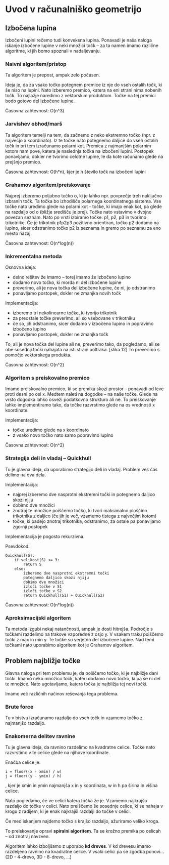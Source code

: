 # Uvod v računalniško geometrijo

## Izbočena lupina

Izbočeni lupini rečemo tudi konveksna lupina. Ponavadi je naša naloga iskanje izbočene lupine
v neki množici točk – za ta namen imamo različne algoritme, ki jih bomo spoznali v nadaljevanju.

### Naivni algoritem/pristop

Ta algoritem je prepost, ampak zelo počasen.

Ideja je, da za vsako točko potegnem premice iz nje do vseh ostalih točk, ki še niso na lupini.
Nato izberemo premico, katera na eni strani nima nobenih točk. To najlažje naredimo z vektorskim
produktom. Točke na tej premici bodo gotovo del izbočene lupine.

Časovna zahtevnost:
O(n^3)

### Jarvishev obhod/marš

Ta algoritem temelji na tem, da začnemo z neko ekstremno točko (npr. z največjo x koordinato).
Iz te točke nato potegnemo daljice do vseh ostalih točk in pri tem izračunamo polarni kot.
Premica z najmanjšim polarnim kotom nam pove, katera je naslednja točka na izbočeni lupini.
Postopek ponavljamo, dokler ne tvorimo celotne lupine, le da kote računamo glede na prejšnjo
premico.

Časovna zahtevnost:
O(h*n), kjer je h število točk na izbočeni lupini

### Grahamov algoritem/preiskovanje

Najprej izberemo poljubno točko o, ki je lahko npr. povprečje treh naključno izbranih točk.
Ta točka bo izhodišče polarnega koordinatnega sistema. Vse točke nato uredimo glede na polarni
kot - točke, ki imajo enak kot, pa glede na razdaljo od o (bližje središču je prej). Točke
nato vstavimo v dvojno povezan seznam. Nato po vrsti izbiramo točke: p1, p2, p3 in tvorimo
trikotnike. Če je trikotnik p1p2p3 pozitivno orientiran, točko p2 dodamo na lupino, sicer
odstranimo točko p2 iz seznama in gremo po seznamu za eno mesto nazaj.

Časovna zahtevnost:
O(n*log(n))

### Inkrementalna metoda

Osnovna ideja:

- delno rešitev že imamo – torej imamo že izbočeno lupino
- dodamo novo točko, ki morda ni del izbočene lupine
- preverimo, ali je nova točka del izbočene lupine, če ni, jo odstranimo
- ponavljamo postopek, dokler ne zmanjka novih točk

Implementacija:

- izberemo tri nekolinearne točke, ki tvorijo trikotnik
- za preostale točke preverimo, ali so vsebovane v trikotniku
- če so, jih odstranimo, sicer dodamo v izbočeno lupino in popravimo izbočeno lupino
- ponavljamo postopek, dokler ne zmanjka točk

To, ali je nova točka del lupine ali ne, preverimo tako, da pogledamo, ali se obe sosednji
točki nahajata na isti strani poltraka. [slika 12] To preverimo s pomočjo vektorskega produkta.

Časovna zahtevnost:
O(n^2)

### Algoritem s preiskovalno premico

Imamo preiskovalno premico, ki se premika skozi prostor – ponavadi od leve proti desni
po osi x. Medtem naleti na dogodke – na naše točke. Glede na vrsto dogodka lahko osveži
podatkovno strukturo ali ne. To preiskovanje lahko implementiramo tako, da točke razvrstimo
glede na os vrednosti x koordinate.

Implementacija:

- točke uredimo glede na x koordinato
- z vsako novo točko nato samo popravimo lupino

Časovna zahtevnost:
O(n^2)

### Strategija deli in vladaj – Quickhull

Tu je glavna ideja, da uporabimo strategijo deli in vladaj. Problem ves čas delimo na dva dela.

Implementacija:

- najprej izberemo dve nasprotni ekstremni točki in potegnemo daljico skozi njiju
- dobimo dve množici
- znotraj te množice poiščemo točko, ki tvori maksimalno ploščino trikotnika z daljico (če jih
  je več, vzamemo tistega z največjim kotom)
- točke, ki padejo znotraj trikotnika, odstranimo, za ostale pa ponavljamo zgornji postopek

Implementacija je pogosto rekurzivna.

Psevdokod:

```
Quickhull(S):
    if velikost(S) <= 3:
        return S
    else:
        izberemo dve nasprotni ekstremni točki
        potegnemo daljico skozi njiju
        dobimo dve množici
        izloči točke v S1
        izloči točke v S2
        return Quickhull(S1) + Quickhull(S2)
```

Časovna zahtevnost:
O(n*log(n))

### Aproksimacijski algoritem

Ta metoda izgubi nekaj natančnosti, ampak je dosti hitrejša. Področje s točkami razdelimo na
trakove vzporedne z osjo y. V vsakem traku poiščemo točki z max in min y. Te točke so
verjetno del izbočene lupine. Nad temi točkami nato uporabimo algoritem kot je Grahamov
algoritem.

## Problem najbližje točke

Glavna naloga pri tem problemu je, da poiščemo točko, ki je najbližje dani točki. Imamo neko
množico točk, kateri dodamo novo točko, ki pa še ni del te množice. Nato ugotavljamo, katera
točka je najbližja tej novi točki.

Imamo več različnih načinov reševanja tega problema.

### Brute force

Tu v bistvu izračunamo razdaljo do vseh točk in vzamemo točko z najmanjšo razdaljo.

### Enakomerna delitev ravnine

Tu je glavna ideja, da ravnino razdelimo na kvadratne celice. Točke nato razvrstimo v te celice
glede na njihove koordinate.

Enačba celice je:

```
i = floor((x - xmin) / w)
j = floor((y - ymin) / h)
```

, kjer je xmin in ymin najmanjša x in y koordinata, w in h pa širina in višina celice.

Nato pogledamo, če ve celici katera točka že je. Vzamemo najkrajšo razdaljo do točke v celici.
Nato preiščemo še sosednje celice, ki se nahaja v krogu z radijem, ki je enak najkrajši razdalji
do točke v celici.

Če med iskanjem najdemo točko s krajšo razdaljo, ažuriramo veliko kroga.

To preiskovanje opravi **spiralni algoritem**. Ta se krožno premika po celicah – od znotraj 
navzven. 

Algoritem lahko izboljšamo z uporabo **kd dreves**. V kd drevesu imamo razdeljeno ravnino na
kvadratne celice. V vsaki celici pa se zgodba ponovi... (2D - 4-drevo, 3D - 8-drevo, ...)
